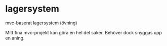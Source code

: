 # lagersystem
mvc-baserat lagersystem (övning)

Mitt fina mvc-projekt kan göra en hel del saker. Behöver dock snyggas upp en aning.
